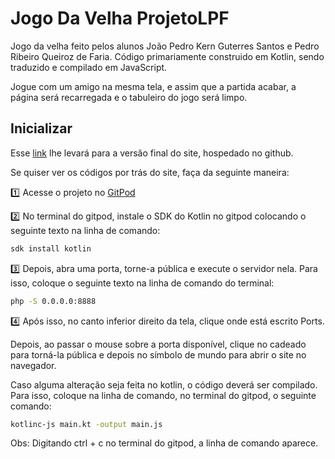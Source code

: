# Jogo Da Velha ProjetoLPF
Jogo da velha feito pelos alunos João Pedro Kern Guterres Santos e Pedro Ribeiro Queiroz de Faria. Código primariamente construido em Kotlin, sendo traduzido e compilado em JavaScript.

Jogue com um amigo na mesma tela, e assim que a partida acabar, a página será recarregada e o tabuleiro do jogo será limpo.

## Inicializar
Esse [link](https://pedrorqfaria.github.io/) lhe levará para a versão final do site, hospedado no github.

Se quiser ver os códigos por trás do site, faça da seguinte maneira:

:one: Acesse o projeto no [GitPod](https://gitpod.io#snapshot/72f5209c-7d24-4014-a520-12c7b6565900)

:two: No terminal do gitpod, instale o SDK do Kotlin no gitpod colocando o seguinte texto na linha de comando:
```bash
sdk install kotlin
```
:three: Depois, abra uma porta, torne-a pública e execute o servidor nela. Para isso, coloque o seguinte texto na linha de comando do terminal: 
```bash
php -S 0.0.0.0:8888
```
:four: Após isso, no canto inferior direito da tela, clique onde está escrito Ports.

Depois, ao passar o mouse sobre a porta disponível, clique no cadeado para torná-la pública e depois no símbolo de mundo para abrir o site no navegador.

Caso alguma alteração seja feita no kotlin, o código deverá ser compilado. Para isso, coloque na linha de comando, no terminal do gitpod, o seguinte comando:
```bash
kotlinc-js main.kt -output main.js
```

Obs: Digitando ctrl + c no terminal do gitpod, a linha de comando aparece.
